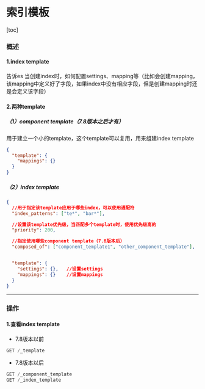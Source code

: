 # 索引模板

[toc]

### 概述

#### 1.index template
告诉es 当创建index时，如何配置settings、mapping等（比如会创建mapping，该mapping中定义好了字段，如果index中没有相应字段，但是创建mapping时还是会定义该字段）

#### 2.两种template

##### （1）component template（7.8版本之后才有）
用于建立一个小的template，这个template可以复用，用来组建index template
```json
{
  "template": {
    "mappings": {}
  }
}
```

##### （2）index template
```json
{
  //用于指定该template应用于哪些index，可以使用通配符
  "index_patterns": ["te*", "bar*"],    

  //设置该template优先级，当匹配多个template时，使用优先级高的
  "priority": 200,

  //指定使用哪些component template（7.8版本后）
  "composed_of": ["component_template1", "other_component_template"],


  "template": {
    "settings": {},   //设置settings
    "mappings": {}    //设置mappings
  }
}
```

***

### 操作

#### 1.查看index template
* 7.8版本以前
```python
GET /_template
```

* 7.8版本以后
```python
GET /_component_template
GET /_index_template
```
